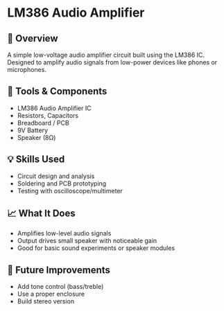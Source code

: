 # LM386 Audio Amplifier

## 🔧 Overview
A simple low-voltage audio amplifier circuit built using the LM386 IC. Designed to amplify audio signals from low-power devices like phones or microphones.

## 🧰 Tools & Components
- LM386 Audio Amplifier IC
- Resistors, Capacitors
- Breadboard / PCB
- 9V Battery
- Speaker (8Ω)

## 💡 Skills Used
- Circuit design and analysis
- Soldering and PCB prototyping
- Testing with oscilloscope/multimeter

## 📈 What It Does
- Amplifies low-level audio signals
- Output drives small speaker with noticeable gain
- Good for basic sound experiments or speaker modules

## 🔗 Future Improvements
- Add tone control (bass/treble)
- Use a proper enclosure
- Build stereo version
